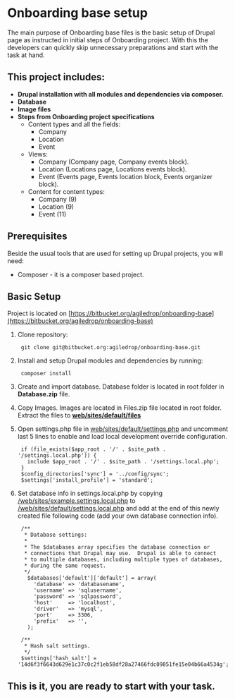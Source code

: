 # Onboarding base setup

The main purpose of Onboarding base files is the basic setup of Drupal page as instructed in initial steps of Onboarding project. 
With this the developers can quickly skip unnecessary preparations and start with the task at hand.

## This project includes:
* **Drupal installation with all modules and dependencies via composer.**
* **Database**
* **Image files**
* **Steps from Onboarding project specifications**  
  * Content types and all the fields:
      * Company
      * Location
      * Event
  * Views:
      * Company (Company page, Company events block).
      * Location (Locations page, Locations events block).
      * Event (Events page, Events location block, Events organizer block).
  * Content for content types:
      * Company (9)
      * Location (9)
      * Event (11)
    
## Prerequisites

Beside the usual tools that are used for setting up Drupal projects, you will need:
* Composer - it is a composer based project.

## Basic Setup
Project is located on [https://bitbucket.org/agiledrop/onboarding-base](https://bitbucket.org/agiledrop/onboarding-base)
1. Clone repository: 
    
        git clone git@bitbucket.org:agiledrop/onboarding-base.git
    

2. Install and setup Drupal modules and dependencies by running:
    
        composer install
    
    
3. Create and import database. Database folder is located in root folder in **Database.zip** file.

4. Copy Images. Images are located in Files.zip file located in root folder. Extract the files to **[web/sites/default/files](/web/sites/default/files)**

5. Open settings.php file in [web/sites/default/settings.php](web/sites/default/settings.php) and uncomment last 5 lines to enable and load local development override configuration.
    
        if (file_exists($app_root . '/' . $site_path . '/settings.local.php')) {
          include $app_root . '/' . $site_path . '/settings.local.php';
        }
        $config_directories['sync'] = '../config/sync';
        $settings['install_profile'] = 'standard';
    
6. Set database info in settings.local.php by copying [/web/sites/example.settings.local.php](/web/sites/example.settings.local.php) to [/web/sites/default/settings.local.php](/web/sites/default/settings.local.php) and add at the end of this newly created file following code (add your own database connection info).
    
        /**
         * Database settings:
         *
         * The $databases array specifies the database connection or
         * connections that Drupal may use.  Drupal is able to connect
         * to multiple databases, including multiple types of databases,
         * during the same request.
         */
          $databases['default']['default'] = array(
            'database' => 'databasename',
            'username' => 'sqlusername',
            'password' => 'sqlpassword',
            'host'     => 'localhost',
            'driver'   => 'mysql',
            'port'     => 3306,
            'prefix'   => '',
          );
        
        /**
         * Hash salt settings.
         */
        $settings['hash_salt'] = '14d6f3f6643d629e1c37c0c2f1eb58df28a27466fdc09851fe15e04b66a4534g';
        
    
## This is it, you are ready to start with your task.